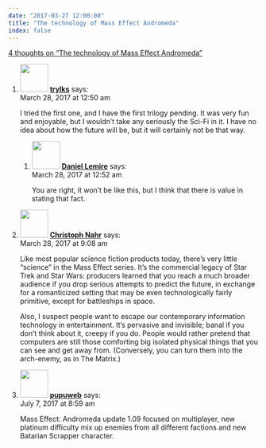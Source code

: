 ```yaml
---
date: "2017-03-27 12:00:00"
title: "The technology of Mass Effect Andromeda"
index: false
---
```


[4 thoughts on &ldquo;The technology of Mass Effect Andromeda&rdquo;](/lemire/blog/2017/03-27-the-technology-of-mass-effect-andromeda)

<ol class="comment-list">
<li id="comment-276509" class="comment even thread-even depth-1 parent">
<div class="comment-author vcard">
<img alt src="https://secure.gravatar.com/avatar/3f0dca2a49b77013585c0fd9cffb267c?s=56&#038;d=mm&#038;r=g" srcset="https://secure.gravatar.com/avatar/3f0dca2a49b77013585c0fd9cffb267c?s=112&#038;d=mm&#038;r=g 2x" class="avatar avatar-56 photo" height="56" width="56" decoding="async" /> <b class="fn"><a href="https://twitter.com/trylks" class="url" rel="ugc external nofollow">trylks</a></b> <span class="says">says:</span> </div>
<div class="comment-metadata"><time datetime="2017-03-28T00:50:47+00:00">March 28, 2017 at 12:50 am</time></a> </div>
<div class="comment-content">
<p>I tried the first one, and I have the first trilogy pending. It was very fun and enjoyable, but I wouldn&rsquo;t take any seriously the Sci-Fi in it. I have no idea about how the future will be, but it will certainly not be that way.</p>
</div>
<ol class="children">
<li id="comment-276510" class="comment byuser comment-author-lemire bypostauthor odd alt depth-2">
<div class="comment-author vcard">
<img alt src="https://secure.gravatar.com/avatar/2ca999bef9535950f5b84281a4dab006?s=56&#038;d=mm&#038;r=g" srcset="https://secure.gravatar.com/avatar/2ca999bef9535950f5b84281a4dab006?s=112&#038;d=mm&#038;r=g 2x" class="avatar avatar-56 photo" height="56" width="56" decoding="async" /> <b class="fn"><a href="https://lemire.me/en/" class="url" rel="ugc">Daniel Lemire</a></b> <span class="says">says:</span> </div>
<div class="comment-metadata"><time datetime="2017-03-28T00:52:43+00:00">March 28, 2017 at 12:52 am</time></a> </div>
<div class="comment-content">
<p>You are right, it won&rsquo;t be like this, but I think that there is value in stating that fact.</p>
</div>
</li>
</ol>
</li>
<li id="comment-276532" class="comment even thread-odd thread-alt depth-1">
<div class="comment-author vcard">
<img alt src="https://secure.gravatar.com/avatar/26e0963e76bf85cb06c8c2fbce2f06df?s=56&#038;d=mm&#038;r=g" srcset="https://secure.gravatar.com/avatar/26e0963e76bf85cb06c8c2fbce2f06df?s=112&#038;d=mm&#038;r=g 2x" class="avatar avatar-56 photo" height="56" width="56" loading="lazy" decoding="async" /> <b class="fn"><a href="http://news.kynosarges.org" class="url" rel="ugc external nofollow">Christoph Nahr</a></b> <span class="says">says:</span> </div>
<div class="comment-metadata"><time datetime="2017-03-28T09:08:07+00:00">March 28, 2017 at 9:08 am</time></a> </div>
<div class="comment-content">
<p>Like most popular science fiction products today, there&rsquo;s very little &ldquo;science&rdquo; in the Mass Effect series. It&rsquo;s the commercial legacy of Star Trek and Star Wars: producers learned that you reach a much broader audience if you drop serious attempts to predict the future, in exchange for a romanticized setting that may be even technologically fairly primitive, except for battleships in space.</p>
<p>Also, I suspect people want to escape our contemporary information technology in entertainment. It&rsquo;s pervasive and invisible; banal if you don&rsquo;t think about it, creepy if you do. People would rather pretend that computers are still those comforting big isolated physical things that you can see and get away from. (Conversely, you can turn them into the arch-enemy, as in The Matrix.)</p>
</div>
</li>
<li id="comment-282944" class="comment odd alt thread-even depth-1">
<div class="comment-author vcard">
<img alt src="https://secure.gravatar.com/avatar/f94183f2c0f2f2f09dc575f2e5392113?s=56&#038;d=mm&#038;r=g" srcset="https://secure.gravatar.com/avatar/f94183f2c0f2f2f09dc575f2e5392113?s=112&#038;d=mm&#038;r=g 2x" class="avatar avatar-56 photo" height="56" width="56" loading="lazy" decoding="async" /> <b class="fn"><a href="http://pupuweb.com/mass-effect-andromeda-1-09-update-added-platinum-difficulty-multiplayer/" class="url" rel="ugc external nofollow">pupuweb</a></b> <span class="says">says:</span> </div>
<div class="comment-metadata"><time datetime="2017-07-07T08:59:43+00:00">July 7, 2017 at 8:59 am</time></a> </div>
<div class="comment-content">
<p>Mass Effect: Andromeda update 1.09 focused on multiplayer, new platinum difficulty mix up enemies from all different factions and new Batarian Scrapper character.</p>
</div>
</li>
</ol>
